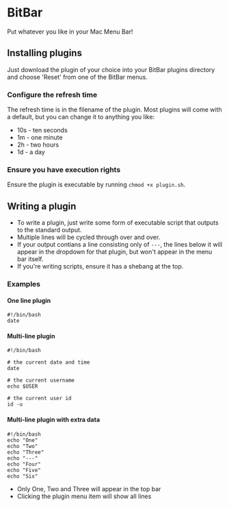 # BitBar

Put whatever you like in your Mac Menu Bar!

## Installing plugins

Just download the plugin of your choice into your BitBar plugins directory and choose 'Reset' from one of the BitBar menus.

### Configure the refresh time

The refresh time is in the filename of the plugin.  Most plugins will come with a default, but you can change it to anything you like:

  * 10s - ten seconds
  * 1m - one minute
  * 2h - two hours
  * 1d - a day

### Ensure you have execution rights

Ensure the plugin is executable by running `chmod +x plugin.sh`.

## Writing a plugin

  * To write a plugin, just write some form of executable script that outputs to the standard output.
  * Multiple lines will be cycled through over and over.
  * If your output contians a line consisting only of `---`, the lines below it will appear in the dropdown for that plugin, but won't appear in the menu bar itself.
  * If you're writing scripts, ensure it has a shebang at the top.

### Examples

#### One line plugin

    #!/bin/bash
    date

#### Multi-line plugin

    #!/bin/bash

    # the current date and time
    date

    # the current username
    echo $USER

    # the current user id
    id -u

#### Multi-line plugin with extra data

    #!/bin/bash
    echo "One"
    echo "Two"
    echo "Three"
    echo "---"
    echo "Four"
    echo "Five"
    echo "Six"

  * Only One, Two and Three will appear in the top bar
  * Clicking the plugin menu item will show all lines

